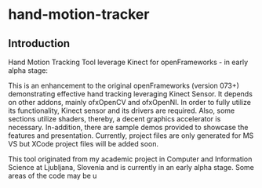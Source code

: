 hand-motion-tracker
===============

Introduction
---------------
Hand Motion Tracking Tool leverage Kinect for openFrameworks - in early alpha stage:

This is an enhancement to the original openFrameworks (version 073+) demonstrating effective hand tracking leveraging Kinect Sensor.
It depends on other addons, mainly ofxOpenCV and ofxOpenNI. In order to fully utilize its functionality, Kinect sensor and its drivers are required. Also, some sections utilize shaders, thereby, a decent graphics accelerator is necessary.
In-addition, there are sample demos provided to showcase the features and presentation. Currently, project files are only generated for MS VS but XCode project files will be added soon.

This tool originated from my academic project in Computer and Information Science at Ljubljana, Slovenia and is currently in an early alpha stage. Some areas of the code may be u